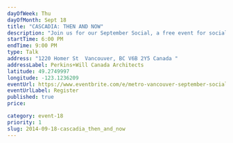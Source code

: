 ```yaml
---
dayOfWeek: Thu
dayOfMonth: Sept 18
title: "CASCADIA: THEN AND NOW"
description: "Join us for our September Social, a free event for socializing and hearing about our upcoming schedule and changes to the International Living Futures Institute."
startTime: 6:00 PM
endTime: 9:00 PM
type: Talk
address: "1220 Homer St  Vancouver, BC V6B 2Y5 Canada "
addressLabel: Perkins+Will Canada Architects
latitude: 49.2749997
longitude: -123.1236209
eventUrl: https://www.eventbrite.com/e/metro-vancouver-september-social-cascadia-then-and-now-tickets-12920079305
eventUrlLabel: Register
published: true
price: 

category: event-18
priority: 1
slug: 2014-09-18-cascadia_then_and_now
---
```

